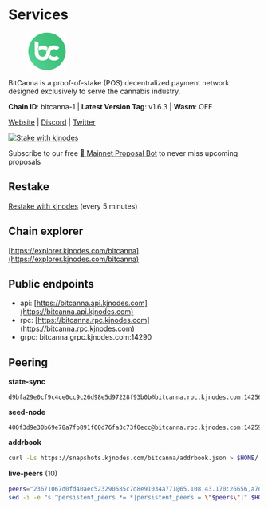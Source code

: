 # Services

<figure><img src="https://raw.githubusercontent.com/kj89/cosmos-images/main/logos/bitcanna.png" alt=""><figcaption></figcaption></figure>

BitCanna is a proof-of-stake (POS) decentralized payment network designed exclusively to serve the cannabis industry. 

**Chain ID**: bitcanna-1 | **Latest Version Tag**: v1.6.3 | **Wasm**: OFF

[Website](https://www.bitcanna.io) | [Discord](https://discord.gg/9AVrzaVQvs) | [Twitter](https://twitter.com/BitCannaGlobal)

[![Stake with kjnodes](https://i.ibb.co/cr44Q8j/button-stake-with-kjnodes.png)](https://restake.app/bitcanna/bcnavaloper1aym6s8eza7kjvnxuwxufrzccz6vqvgnsc47cc7)

Subscribe to our free [🤖 Mainnet Proposal Bot](https://t.me/kjnodes_proposal_bot) to never miss upcoming proposals

## Restake

[Restake with kjnodes](https://restake.app/bitcanna/bcnavaloper1aym6s8eza7kjvnxuwxufrzccz6vqvgnsc47cc7) (every 5 minutes)
## Chain explorer
[https://explorer.kjnodes.com/bitcanna](https://explorer.kjnodes.com/bitcanna)

## Public endpoints

* api: [https://bitcanna.api.kjnodes.com](https://bitcanna.api.kjnodes.com)
* rpc: [https://bitcanna.rpc.kjnodes.com](https://bitcanna.rpc.kjnodes.com)
* grpc: bitcanna.grpc.kjnodes.com:14290

## Peering

**state-sync**

```text
d9bfa29e0cf9c4ce0cc9c26d98e5d97228f93b0b@bitcanna.rpc.kjnodes.com:14256
```

**seed-node**

```text
400f3d9e30b69e78a7fb891f60d76fa3c73f0ecc@bitcanna.rpc.kjnodes.com:14259
```

**addrbook**
```bash
curl -Ls https://snapshots.kjnodes.com/bitcanna/addrbook.json > $HOME/.bcna/config/addrbook.json
```

**live-peers** (10)
```bash
peers="23671067d0fd40aec523290585c7d8e91034a771@65.108.43.170:26656,a7d96dc929824613315dcc1c90fee119f28cc51f@134.65.193.132:26656,b204222a9b6ca4eee39a836b7406483a5ad4e719@144.91.114.250:26656,320d0d38559140608b72a361db44b2a8f14bf0d1@107.181.229.154:16656,65b12d58cc642eb8a1eb4e8344eaf26afce2e6d3@37.120.191.47:36656,b587bf827b5f680c417601b536ffbd505c88bb07@193.70.45.106:13056,d2247f7b919f0781c90ee61958d7044665a22d38@169.155.169.55:26656,cb0848b84987c37ba0fa465585c6b9d6cec6deab@65.108.77.98:26696,d9bfa29e0cf9c4ce0cc9c26d98e5d97228f93b0b@65.109.88.38:14256,3b893f134e9af03e94c5185006bf056f4ec25250@135.148.169.198:13056"
sed -i -e "s|^persistent_peers *=.*|persistent_peers = \"$peers\"|" $HOME/.bcna/config/config.toml
```
